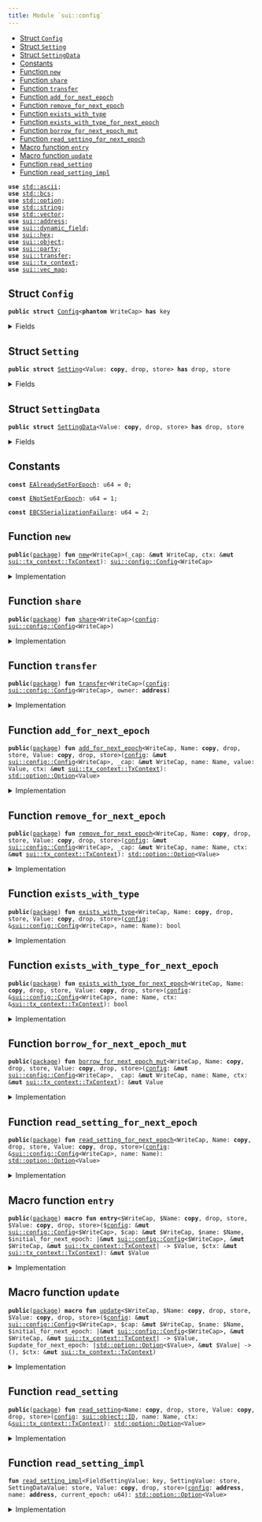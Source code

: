 ```yaml
---
title: Module `sui::config`
---
```




-  [Struct `Config`](#sui_config_Config)
-  [Struct `Setting`](#sui_config_Setting)
-  [Struct `SettingData`](#sui_config_SettingData)
-  [Constants](#@Constants_0)
-  [Function `new`](#sui_config_new)
-  [Function `share`](#sui_config_share)
-  [Function `transfer`](#sui_config_transfer)
-  [Function `add_for_next_epoch`](#sui_config_add_for_next_epoch)
-  [Function `remove_for_next_epoch`](#sui_config_remove_for_next_epoch)
-  [Function `exists_with_type`](#sui_config_exists_with_type)
-  [Function `exists_with_type_for_next_epoch`](#sui_config_exists_with_type_for_next_epoch)
-  [Function `borrow_for_next_epoch_mut`](#sui_config_borrow_for_next_epoch_mut)
-  [Function `read_setting_for_next_epoch`](#sui_config_read_setting_for_next_epoch)
-  [Macro function `entry`](#sui_config_entry)
-  [Macro function `update`](#sui_config_update)
-  [Function `read_setting`](#sui_config_read_setting)
-  [Function `read_setting_impl`](#sui_config_read_setting_impl)


<pre><code><b>use</b> <a href="../std/ascii.md#std_ascii">std::ascii</a>;
<b>use</b> <a href="../std/bcs.md#std_bcs">std::bcs</a>;
<b>use</b> <a href="../std/option.md#std_option">std::option</a>;
<b>use</b> <a href="../std/string.md#std_string">std::string</a>;
<b>use</b> <a href="../std/vector.md#std_vector">std::vector</a>;
<b>use</b> <a href="../sui/address.md#sui_address">sui::address</a>;
<b>use</b> <a href="../sui/dynamic_field.md#sui_dynamic_field">sui::dynamic_field</a>;
<b>use</b> <a href="../sui/hex.md#sui_hex">sui::hex</a>;
<b>use</b> <a href="../sui/object.md#sui_object">sui::object</a>;
<b>use</b> <a href="../sui/party.md#sui_party">sui::party</a>;
<b>use</b> <a href="../sui/transfer.md#sui_transfer">sui::transfer</a>;
<b>use</b> <a href="../sui/tx_context.md#sui_tx_context">sui::tx_context</a>;
<b>use</b> <a href="../sui/vec_map.md#sui_vec_map">sui::vec_map</a>;
</code></pre>



<a name="sui_config_Config"></a>

## Struct `Config`



<pre><code><b>public</b> <b>struct</b> <a href="../sui/config.md#sui_config_Config">Config</a>&lt;<b>phantom</b> WriteCap&gt; <b>has</b> key
</code></pre>



<details>
<summary>Fields</summary>


<dl>
<dt>
<code>id: <a href="../sui/object.md#sui_object_UID">sui::object::UID</a></code>
</dt>
<dd>
</dd>
</dl>


</details>

<a name="sui_config_Setting"></a>

## Struct `Setting`



<pre><code><b>public</b> <b>struct</b> <a href="../sui/config.md#sui_config_Setting">Setting</a>&lt;Value: <b>copy</b>, drop, store&gt; <b>has</b> drop, store
</code></pre>



<details>
<summary>Fields</summary>


<dl>
<dt>
<code>data: <a href="../std/option.md#std_option_Option">std::option::Option</a>&lt;<a href="../sui/config.md#sui_config_SettingData">sui::config::SettingData</a>&lt;Value&gt;&gt;</code>
</dt>
<dd>
</dd>
</dl>


</details>

<a name="sui_config_SettingData"></a>

## Struct `SettingData`



<pre><code><b>public</b> <b>struct</b> <a href="../sui/config.md#sui_config_SettingData">SettingData</a>&lt;Value: <b>copy</b>, drop, store&gt; <b>has</b> drop, store
</code></pre>



<details>
<summary>Fields</summary>


<dl>
<dt>
<code>newer_value_epoch: u64</code>
</dt>
<dd>
</dd>
<dt>
<code>newer_value: <a href="../std/option.md#std_option_Option">std::option::Option</a>&lt;Value&gt;</code>
</dt>
<dd>
</dd>
<dt>
<code>older_value_opt: <a href="../std/option.md#std_option_Option">std::option::Option</a>&lt;Value&gt;</code>
</dt>
<dd>
</dd>
</dl>


</details>

<a name="@Constants_0"></a>

## Constants


<a name="sui_config_EAlreadySetForEpoch"></a>



<pre><code><b>const</b> <a href="../sui/config.md#sui_config_EAlreadySetForEpoch">EAlreadySetForEpoch</a>: u64 = 0;
</code></pre>



<a name="sui_config_ENotSetForEpoch"></a>



<pre><code><b>const</b> <a href="../sui/config.md#sui_config_ENotSetForEpoch">ENotSetForEpoch</a>: u64 = 1;
</code></pre>



<a name="sui_config_EBCSSerializationFailure"></a>



<pre><code><b>const</b> <a href="../sui/config.md#sui_config_EBCSSerializationFailure">EBCSSerializationFailure</a>: u64 = 2;
</code></pre>



<a name="sui_config_new"></a>

## Function `new`



<pre><code><b>public</b>(<a href="../sui/package.md#sui_package">package</a>) <b>fun</b> <a href="../sui/config.md#sui_config_new">new</a>&lt;WriteCap&gt;(_cap: &<b>mut</b> WriteCap, ctx: &<b>mut</b> <a href="../sui/tx_context.md#sui_tx_context_TxContext">sui::tx_context::TxContext</a>): <a href="../sui/config.md#sui_config_Config">sui::config::Config</a>&lt;WriteCap&gt;
</code></pre>



<details>
<summary>Implementation</summary>


<pre><code><b>public</b>(<a href="../sui/package.md#sui_package">package</a>) <b>fun</b> <a href="../sui/config.md#sui_config_new">new</a>&lt;WriteCap&gt;(_cap: &<b>mut</b> WriteCap, ctx: &<b>mut</b> TxContext): <a href="../sui/config.md#sui_config_Config">Config</a>&lt;WriteCap&gt; {
    <a href="../sui/config.md#sui_config_Config">Config</a>&lt;WriteCap&gt; { id: <a href="../sui/object.md#sui_object_new">object::new</a>(ctx) }
}
</code></pre>



</details>

<a name="sui_config_share"></a>

## Function `share`



<pre><code><b>public</b>(<a href="../sui/package.md#sui_package">package</a>) <b>fun</b> <a href="../sui/config.md#sui_config_share">share</a>&lt;WriteCap&gt;(<a href="../sui/config.md#sui_config">config</a>: <a href="../sui/config.md#sui_config_Config">sui::config::Config</a>&lt;WriteCap&gt;)
</code></pre>



<details>
<summary>Implementation</summary>


<pre><code><b>public</b>(<a href="../sui/package.md#sui_package">package</a>) <b>fun</b> <a href="../sui/config.md#sui_config_share">share</a>&lt;WriteCap&gt;(<a href="../sui/config.md#sui_config">config</a>: <a href="../sui/config.md#sui_config_Config">Config</a>&lt;WriteCap&gt;) {
    <a href="../sui/transfer.md#sui_transfer_share_object">transfer::share_object</a>(<a href="../sui/config.md#sui_config">config</a>)
}
</code></pre>



</details>

<a name="sui_config_transfer"></a>

## Function `transfer`



<pre><code><b>public</b>(<a href="../sui/package.md#sui_package">package</a>) <b>fun</b> <a href="../sui/transfer.md#sui_transfer">transfer</a>&lt;WriteCap&gt;(<a href="../sui/config.md#sui_config">config</a>: <a href="../sui/config.md#sui_config_Config">sui::config::Config</a>&lt;WriteCap&gt;, owner: <b>address</b>)
</code></pre>



<details>
<summary>Implementation</summary>


<pre><code><b>public</b>(<a href="../sui/package.md#sui_package">package</a>) <b>fun</b> <a href="../sui/transfer.md#sui_transfer">transfer</a>&lt;WriteCap&gt;(<a href="../sui/config.md#sui_config">config</a>: <a href="../sui/config.md#sui_config_Config">Config</a>&lt;WriteCap&gt;, owner: <b>address</b>) {
    <a href="../sui/transfer.md#sui_transfer_transfer">transfer::transfer</a>(<a href="../sui/config.md#sui_config">config</a>, owner)
}
</code></pre>



</details>

<a name="sui_config_add_for_next_epoch"></a>

## Function `add_for_next_epoch`



<pre><code><b>public</b>(<a href="../sui/package.md#sui_package">package</a>) <b>fun</b> <a href="../sui/config.md#sui_config_add_for_next_epoch">add_for_next_epoch</a>&lt;WriteCap, Name: <b>copy</b>, drop, store, Value: <b>copy</b>, drop, store&gt;(<a href="../sui/config.md#sui_config">config</a>: &<b>mut</b> <a href="../sui/config.md#sui_config_Config">sui::config::Config</a>&lt;WriteCap&gt;, _cap: &<b>mut</b> WriteCap, name: Name, value: Value, ctx: &<b>mut</b> <a href="../sui/tx_context.md#sui_tx_context_TxContext">sui::tx_context::TxContext</a>): <a href="../std/option.md#std_option_Option">std::option::Option</a>&lt;Value&gt;
</code></pre>



<details>
<summary>Implementation</summary>


<pre><code><b>public</b>(<a href="../sui/package.md#sui_package">package</a>) <b>fun</b> <a href="../sui/config.md#sui_config_add_for_next_epoch">add_for_next_epoch</a>&lt;
    WriteCap,
    Name: <b>copy</b> + drop + store,
    Value: <b>copy</b> + drop + store,
&gt;(
    <a href="../sui/config.md#sui_config">config</a>: &<b>mut</b> <a href="../sui/config.md#sui_config_Config">Config</a>&lt;WriteCap&gt;,
    _cap: &<b>mut</b> WriteCap,
    name: Name,
    value: Value,
    ctx: &<b>mut</b> TxContext,
): Option&lt;Value&gt; {
    <b>let</b> epoch = ctx.epoch();
    <b>if</b> (!field::exists_(&<a href="../sui/config.md#sui_config">config</a>.id, name)) {
        <b>let</b> sobj = <a href="../sui/config.md#sui_config_Setting">Setting</a> {
            data: option::some(<a href="../sui/config.md#sui_config_SettingData">SettingData</a> {
                newer_value_epoch: epoch,
                newer_value: option::some(value),
                older_value_opt: option::none(),
            }),
        };
        field::add(&<b>mut</b> <a href="../sui/config.md#sui_config">config</a>.id, name, sobj);
        option::none()
    } <b>else</b> {
        <b>let</b> sobj: &<b>mut</b> <a href="../sui/config.md#sui_config_Setting">Setting</a>&lt;Value&gt; = field::borrow_mut(&<b>mut</b> <a href="../sui/config.md#sui_config">config</a>.id, name);
        <b>let</b> <a href="../sui/config.md#sui_config_SettingData">SettingData</a> {
            newer_value_epoch,
            newer_value,
            older_value_opt,
        } = sobj.data.extract();
        <b>let</b> (older_value_opt, removed_value) = <b>if</b> (epoch &gt; newer_value_epoch) {
            // <b>if</b> the `newer_value` is <b>for</b> a previous epoch, <b>move</b> it to `older_value_opt`
            (<b>move</b> newer_value, <b>move</b> older_value_opt)
        } <b>else</b> {
            // the current epoch cannot be less than the `newer_value_epoch`
            <b>assert</b>!(epoch == newer_value_epoch);
            // <b>if</b> the `newer_value` is <b>for</b> the current epoch, then the option must be `none`
            <b>assert</b>!(newer_value.is_none(), <a href="../sui/config.md#sui_config_EAlreadySetForEpoch">EAlreadySetForEpoch</a>);
            (<b>move</b> older_value_opt, option::none())
        };
        sobj
            .data
            .fill(<a href="../sui/config.md#sui_config_SettingData">SettingData</a> {
                newer_value_epoch: epoch,
                newer_value: option::some(value),
                older_value_opt,
            });
        removed_value
    }
}
</code></pre>



</details>

<a name="sui_config_remove_for_next_epoch"></a>

## Function `remove_for_next_epoch`



<pre><code><b>public</b>(<a href="../sui/package.md#sui_package">package</a>) <b>fun</b> <a href="../sui/config.md#sui_config_remove_for_next_epoch">remove_for_next_epoch</a>&lt;WriteCap, Name: <b>copy</b>, drop, store, Value: <b>copy</b>, drop, store&gt;(<a href="../sui/config.md#sui_config">config</a>: &<b>mut</b> <a href="../sui/config.md#sui_config_Config">sui::config::Config</a>&lt;WriteCap&gt;, _cap: &<b>mut</b> WriteCap, name: Name, ctx: &<b>mut</b> <a href="../sui/tx_context.md#sui_tx_context_TxContext">sui::tx_context::TxContext</a>): <a href="../std/option.md#std_option_Option">std::option::Option</a>&lt;Value&gt;
</code></pre>



<details>
<summary>Implementation</summary>


<pre><code><b>public</b>(<a href="../sui/package.md#sui_package">package</a>) <b>fun</b> <a href="../sui/config.md#sui_config_remove_for_next_epoch">remove_for_next_epoch</a>&lt;
    WriteCap,
    Name: <b>copy</b> + drop + store,
    Value: <b>copy</b> + drop + store,
&gt;(
    <a href="../sui/config.md#sui_config">config</a>: &<b>mut</b> <a href="../sui/config.md#sui_config_Config">Config</a>&lt;WriteCap&gt;,
    _cap: &<b>mut</b> WriteCap,
    name: Name,
    ctx: &<b>mut</b> TxContext,
): Option&lt;Value&gt; {
    <b>let</b> epoch = ctx.epoch();
    <b>if</b> (!field::exists_(&<a href="../sui/config.md#sui_config">config</a>.id, name)) <b>return</b> option::none();
    <b>let</b> sobj: &<b>mut</b> <a href="../sui/config.md#sui_config_Setting">Setting</a>&lt;Value&gt; = field::borrow_mut(&<b>mut</b> <a href="../sui/config.md#sui_config">config</a>.id, name);
    <b>let</b> <a href="../sui/config.md#sui_config_SettingData">SettingData</a> {
        newer_value_epoch,
        newer_value,
        older_value_opt,
    } = sobj.data.extract();
    <b>let</b> (older_value_opt, removed_value) = <b>if</b> (epoch &gt; newer_value_epoch) {
        // <b>if</b> the `newer_value` is <b>for</b> a previous epoch, <b>move</b> it to `older_value_opt`
        (<b>move</b> newer_value, option::none())
    } <b>else</b> {
        // the current epoch cannot be less than the `newer_value_epoch`
        <b>assert</b>!(epoch == newer_value_epoch);
        (<b>move</b> older_value_opt, <b>move</b> newer_value)
    };
    <b>let</b> older_value_opt_is_none = older_value_opt.is_none();
    sobj
        .data
        .fill(<a href="../sui/config.md#sui_config_SettingData">SettingData</a> {
            newer_value_epoch: epoch,
            newer_value: option::none(),
            older_value_opt,
        });
    <b>if</b> (older_value_opt_is_none) {
        field::remove&lt;_, <a href="../sui/config.md#sui_config_Setting">Setting</a>&lt;Value&gt;&gt;(&<b>mut</b> <a href="../sui/config.md#sui_config">config</a>.id, name);
    };
    removed_value
}
</code></pre>



</details>

<a name="sui_config_exists_with_type"></a>

## Function `exists_with_type`



<pre><code><b>public</b>(<a href="../sui/package.md#sui_package">package</a>) <b>fun</b> <a href="../sui/config.md#sui_config_exists_with_type">exists_with_type</a>&lt;WriteCap, Name: <b>copy</b>, drop, store, Value: <b>copy</b>, drop, store&gt;(<a href="../sui/config.md#sui_config">config</a>: &<a href="../sui/config.md#sui_config_Config">sui::config::Config</a>&lt;WriteCap&gt;, name: Name): bool
</code></pre>



<details>
<summary>Implementation</summary>


<pre><code><b>public</b>(<a href="../sui/package.md#sui_package">package</a>) <b>fun</b> <a href="../sui/config.md#sui_config_exists_with_type">exists_with_type</a>&lt;
    WriteCap,
    Name: <b>copy</b> + drop + store,
    Value: <b>copy</b> + drop + store,
&gt;(
    <a href="../sui/config.md#sui_config">config</a>: &<a href="../sui/config.md#sui_config_Config">Config</a>&lt;WriteCap&gt;,
    name: Name,
): bool {
    field::exists_with_type&lt;_, <a href="../sui/config.md#sui_config_Setting">Setting</a>&lt;Value&gt;&gt;(&<a href="../sui/config.md#sui_config">config</a>.id, name)
}
</code></pre>



</details>

<a name="sui_config_exists_with_type_for_next_epoch"></a>

## Function `exists_with_type_for_next_epoch`



<pre><code><b>public</b>(<a href="../sui/package.md#sui_package">package</a>) <b>fun</b> <a href="../sui/config.md#sui_config_exists_with_type_for_next_epoch">exists_with_type_for_next_epoch</a>&lt;WriteCap, Name: <b>copy</b>, drop, store, Value: <b>copy</b>, drop, store&gt;(<a href="../sui/config.md#sui_config">config</a>: &<a href="../sui/config.md#sui_config_Config">sui::config::Config</a>&lt;WriteCap&gt;, name: Name, ctx: &<a href="../sui/tx_context.md#sui_tx_context_TxContext">sui::tx_context::TxContext</a>): bool
</code></pre>



<details>
<summary>Implementation</summary>


<pre><code><b>public</b>(<a href="../sui/package.md#sui_package">package</a>) <b>fun</b> <a href="../sui/config.md#sui_config_exists_with_type_for_next_epoch">exists_with_type_for_next_epoch</a>&lt;
    WriteCap,
    Name: <b>copy</b> + drop + store,
    Value: <b>copy</b> + drop + store,
&gt;(
    <a href="../sui/config.md#sui_config">config</a>: &<a href="../sui/config.md#sui_config_Config">Config</a>&lt;WriteCap&gt;,
    name: Name,
    ctx: &TxContext,
): bool {
    field::exists_with_type&lt;_, <a href="../sui/config.md#sui_config_Setting">Setting</a>&lt;Value&gt;&gt;(&<a href="../sui/config.md#sui_config">config</a>.id, name) && {
        <b>let</b> epoch = ctx.epoch();
        <b>let</b> sobj: &<a href="../sui/config.md#sui_config_Setting">Setting</a>&lt;Value&gt; = field::borrow(&<a href="../sui/config.md#sui_config">config</a>.id, name);
        epoch == sobj.data.<a href="../sui/borrow.md#sui_borrow">borrow</a>().newer_value_epoch &&
        sobj.data.<a href="../sui/borrow.md#sui_borrow">borrow</a>().newer_value.is_some()
    }
}
</code></pre>



</details>

<a name="sui_config_borrow_for_next_epoch_mut"></a>

## Function `borrow_for_next_epoch_mut`



<pre><code><b>public</b>(<a href="../sui/package.md#sui_package">package</a>) <b>fun</b> <a href="../sui/config.md#sui_config_borrow_for_next_epoch_mut">borrow_for_next_epoch_mut</a>&lt;WriteCap, Name: <b>copy</b>, drop, store, Value: <b>copy</b>, drop, store&gt;(<a href="../sui/config.md#sui_config">config</a>: &<b>mut</b> <a href="../sui/config.md#sui_config_Config">sui::config::Config</a>&lt;WriteCap&gt;, _cap: &<b>mut</b> WriteCap, name: Name, ctx: &<b>mut</b> <a href="../sui/tx_context.md#sui_tx_context_TxContext">sui::tx_context::TxContext</a>): &<b>mut</b> Value
</code></pre>



<details>
<summary>Implementation</summary>


<pre><code><b>public</b>(<a href="../sui/package.md#sui_package">package</a>) <b>fun</b> <a href="../sui/config.md#sui_config_borrow_for_next_epoch_mut">borrow_for_next_epoch_mut</a>&lt;
    WriteCap,
    Name: <b>copy</b> + drop + store,
    Value: <b>copy</b> + drop + store,
&gt;(
    <a href="../sui/config.md#sui_config">config</a>: &<b>mut</b> <a href="../sui/config.md#sui_config_Config">Config</a>&lt;WriteCap&gt;,
    _cap: &<b>mut</b> WriteCap,
    name: Name,
    ctx: &<b>mut</b> TxContext,
): &<b>mut</b> Value {
    <b>let</b> epoch = ctx.epoch();
    <b>let</b> sobj: &<b>mut</b> <a href="../sui/config.md#sui_config_Setting">Setting</a>&lt;Value&gt; = field::borrow_mut(&<b>mut</b> <a href="../sui/config.md#sui_config">config</a>.id, name);
    <b>let</b> data = sobj.data.borrow_mut();
    <b>assert</b>!(data.newer_value_epoch == epoch, <a href="../sui/config.md#sui_config_ENotSetForEpoch">ENotSetForEpoch</a>);
    <b>assert</b>!(data.newer_value.is_some(), <a href="../sui/config.md#sui_config_ENotSetForEpoch">ENotSetForEpoch</a>);
    data.newer_value.borrow_mut()
}
</code></pre>



</details>

<a name="sui_config_read_setting_for_next_epoch"></a>

## Function `read_setting_for_next_epoch`



<pre><code><b>public</b>(<a href="../sui/package.md#sui_package">package</a>) <b>fun</b> <a href="../sui/config.md#sui_config_read_setting_for_next_epoch">read_setting_for_next_epoch</a>&lt;WriteCap, Name: <b>copy</b>, drop, store, Value: <b>copy</b>, drop, store&gt;(<a href="../sui/config.md#sui_config">config</a>: &<a href="../sui/config.md#sui_config_Config">sui::config::Config</a>&lt;WriteCap&gt;, name: Name): <a href="../std/option.md#std_option_Option">std::option::Option</a>&lt;Value&gt;
</code></pre>



<details>
<summary>Implementation</summary>


<pre><code><b>public</b>(<a href="../sui/package.md#sui_package">package</a>) <b>fun</b> <a href="../sui/config.md#sui_config_read_setting_for_next_epoch">read_setting_for_next_epoch</a>&lt;
    WriteCap,
    Name: <b>copy</b> + drop + store,
    Value: <b>copy</b> + drop + store,
&gt;(
    <a href="../sui/config.md#sui_config">config</a>: &<a href="../sui/config.md#sui_config_Config">Config</a>&lt;WriteCap&gt;,
    name: Name,
): Option&lt;Value&gt; {
    <b>if</b> (!field::exists_with_type&lt;_, <a href="../sui/config.md#sui_config_Setting">Setting</a>&lt;Value&gt;&gt;(&<a href="../sui/config.md#sui_config">config</a>.id, name)) <b>return</b> option::none();
    <b>let</b> sobj: &<a href="../sui/config.md#sui_config_Setting">Setting</a>&lt;Value&gt; = field::borrow(&<a href="../sui/config.md#sui_config">config</a>.id, name);
    <b>let</b> data = sobj.data.<a href="../sui/borrow.md#sui_borrow">borrow</a>();
    data.newer_value
}
</code></pre>



</details>

<a name="sui_config_entry"></a>

## Macro function `entry`



<pre><code><b>public</b>(<a href="../sui/package.md#sui_package">package</a>) <b>macro</b> <b>fun</b> <b>entry</b>&lt;$WriteCap, $Name: <b>copy</b>, drop, store, $Value: <b>copy</b>, drop, store&gt;($<a href="../sui/config.md#sui_config">config</a>: &<b>mut</b> <a href="../sui/config.md#sui_config_Config">sui::config::Config</a>&lt;$WriteCap&gt;, $cap: &<b>mut</b> $WriteCap, $name: $Name, $initial_for_next_epoch: |&<b>mut</b> <a href="../sui/config.md#sui_config_Config">sui::config::Config</a>&lt;$WriteCap&gt;, &<b>mut</b> $WriteCap, &<b>mut</b> <a href="../sui/tx_context.md#sui_tx_context_TxContext">sui::tx_context::TxContext</a>| -&gt; $Value, $ctx: &<b>mut</b> <a href="../sui/tx_context.md#sui_tx_context_TxContext">sui::tx_context::TxContext</a>): &<b>mut</b> $Value
</code></pre>



<details>
<summary>Implementation</summary>


<pre><code><b>public</b>(<a href="../sui/package.md#sui_package">package</a>) <b>macro</b> <b>fun</b> <b>entry</b>&lt;$WriteCap, $Name: <b>copy</b> + drop + store, $Value: <b>copy</b> + drop + store&gt;(
    $<a href="../sui/config.md#sui_config">config</a>: &<b>mut</b> <a href="../sui/config.md#sui_config_Config">Config</a>&lt;$WriteCap&gt;,
    $cap: &<b>mut</b> $WriteCap,
    $name: $Name,
    $initial_for_next_epoch: |&<b>mut</b> <a href="../sui/config.md#sui_config_Config">Config</a>&lt;$WriteCap&gt;, &<b>mut</b> $WriteCap, &<b>mut</b> TxContext| -&gt; $Value,
    $ctx: &<b>mut</b> TxContext,
): &<b>mut</b> $Value {
    <b>let</b> <a href="../sui/config.md#sui_config">config</a> = $<a href="../sui/config.md#sui_config">config</a>;
    <b>let</b> cap = $cap;
    <b>let</b> name = $name;
    <b>let</b> ctx = $ctx;
    <b>if</b> (!<a href="../sui/config.md#sui_config">config</a>.<a href="../sui/config.md#sui_config_exists_with_type_for_next_epoch">exists_with_type_for_next_epoch</a>&lt;_, _, $Value&gt;(name, ctx)) {
        <b>let</b> initial = $initial_for_next_epoch(<a href="../sui/config.md#sui_config">config</a>, cap, ctx);
        <a href="../sui/config.md#sui_config">config</a>.<a href="../sui/config.md#sui_config_add_for_next_epoch">add_for_next_epoch</a>(cap, name, initial, ctx);
    };
    <a href="../sui/config.md#sui_config">config</a>.<a href="../sui/config.md#sui_config_borrow_for_next_epoch_mut">borrow_for_next_epoch_mut</a>(cap, name, ctx)
}
</code></pre>



</details>

<a name="sui_config_update"></a>

## Macro function `update`



<pre><code><b>public</b>(<a href="../sui/package.md#sui_package">package</a>) <b>macro</b> <b>fun</b> <a href="../sui/config.md#sui_config_update">update</a>&lt;$WriteCap, $Name: <b>copy</b>, drop, store, $Value: <b>copy</b>, drop, store&gt;($<a href="../sui/config.md#sui_config">config</a>: &<b>mut</b> <a href="../sui/config.md#sui_config_Config">sui::config::Config</a>&lt;$WriteCap&gt;, $cap: &<b>mut</b> $WriteCap, $name: $Name, $initial_for_next_epoch: |&<b>mut</b> <a href="../sui/config.md#sui_config_Config">sui::config::Config</a>&lt;$WriteCap&gt;, &<b>mut</b> $WriteCap, &<b>mut</b> <a href="../sui/tx_context.md#sui_tx_context_TxContext">sui::tx_context::TxContext</a>| -&gt; $Value, $update_for_next_epoch: |<a href="../std/option.md#std_option_Option">std::option::Option</a>&lt;$Value&gt;, &<b>mut</b> $Value| -&gt; (), $ctx: &<b>mut</b> <a href="../sui/tx_context.md#sui_tx_context_TxContext">sui::tx_context::TxContext</a>)
</code></pre>



<details>
<summary>Implementation</summary>


<pre><code><b>public</b>(<a href="../sui/package.md#sui_package">package</a>) <b>macro</b> <b>fun</b> <a href="../sui/config.md#sui_config_update">update</a>&lt;
    $WriteCap,
    $Name: <b>copy</b> + drop + store,
    $Value: <b>copy</b> + drop + store,
&gt;(
    $<a href="../sui/config.md#sui_config">config</a>: &<b>mut</b> <a href="../sui/config.md#sui_config_Config">Config</a>&lt;$WriteCap&gt;,
    $cap: &<b>mut</b> $WriteCap,
    $name: $Name,
    $initial_for_next_epoch: |&<b>mut</b> <a href="../sui/config.md#sui_config_Config">Config</a>&lt;$WriteCap&gt;, &<b>mut</b> $WriteCap, &<b>mut</b> TxContext| -&gt; $Value,
    $update_for_next_epoch: |Option&lt;$Value&gt;, &<b>mut</b> $Value|,
    $ctx: &<b>mut</b> TxContext,
) {
    <b>let</b> <a href="../sui/config.md#sui_config">config</a> = $<a href="../sui/config.md#sui_config">config</a>;
    <b>let</b> cap = $cap;
    <b>let</b> name = $name;
    <b>let</b> ctx = $ctx;
    <b>let</b> old_value_opt = <b>if</b> (!<a href="../sui/config.md#sui_config">config</a>.<a href="../sui/config.md#sui_config_exists_with_type_for_next_epoch">exists_with_type_for_next_epoch</a>&lt;_, _, $Value&gt;(name, ctx)) {
        <b>let</b> initial = $initial_for_next_epoch(<a href="../sui/config.md#sui_config">config</a>, cap, ctx);
        <a href="../sui/config.md#sui_config">config</a>.<a href="../sui/config.md#sui_config_add_for_next_epoch">add_for_next_epoch</a>(cap, name, initial, ctx)
    } <b>else</b> {
        option::none()
    };
    $update_for_next_epoch(old_value_opt, <a href="../sui/config.md#sui_config">config</a>.<a href="../sui/config.md#sui_config_borrow_for_next_epoch_mut">borrow_for_next_epoch_mut</a>(cap, name, ctx));
}
</code></pre>



</details>

<a name="sui_config_read_setting"></a>

## Function `read_setting`



<pre><code><b>public</b>(<a href="../sui/package.md#sui_package">package</a>) <b>fun</b> <a href="../sui/config.md#sui_config_read_setting">read_setting</a>&lt;Name: <b>copy</b>, drop, store, Value: <b>copy</b>, drop, store&gt;(<a href="../sui/config.md#sui_config">config</a>: <a href="../sui/object.md#sui_object_ID">sui::object::ID</a>, name: Name, ctx: &<a href="../sui/tx_context.md#sui_tx_context_TxContext">sui::tx_context::TxContext</a>): <a href="../std/option.md#std_option_Option">std::option::Option</a>&lt;Value&gt;
</code></pre>



<details>
<summary>Implementation</summary>


<pre><code><b>public</b>(<a href="../sui/package.md#sui_package">package</a>) <b>fun</b> <a href="../sui/config.md#sui_config_read_setting">read_setting</a>&lt;Name: <b>copy</b> + drop + store, Value: <b>copy</b> + drop + store&gt;(
    <a href="../sui/config.md#sui_config">config</a>: ID,
    name: Name,
    ctx: &TxContext,
): Option&lt;Value&gt; {
    <b>use</b> <a href="../sui/dynamic_field.md#sui_dynamic_field_Field">sui::dynamic_field::Field</a>;
    <b>let</b> config_id = <a href="../sui/config.md#sui_config">config</a>.to_address();
    <b>let</b> setting_df = field::hash_type_and_key(config_id, name);
    <a href="../sui/config.md#sui_config_read_setting_impl">read_setting_impl</a>&lt;Field&lt;Name, <a href="../sui/config.md#sui_config_Setting">Setting</a>&lt;Value&gt;&gt;, <a href="../sui/config.md#sui_config_Setting">Setting</a>&lt;Value&gt;, <a href="../sui/config.md#sui_config_SettingData">SettingData</a>&lt;Value&gt;, Value&gt;(
        config_id,
        setting_df,
        ctx.epoch(),
    )
}
</code></pre>



</details>

<a name="sui_config_read_setting_impl"></a>

## Function `read_setting_impl`



<pre><code><b>fun</b> <a href="../sui/config.md#sui_config_read_setting_impl">read_setting_impl</a>&lt;FieldSettingValue: key, SettingValue: store, SettingDataValue: store, Value: <b>copy</b>, drop, store&gt;(<a href="../sui/config.md#sui_config">config</a>: <b>address</b>, name: <b>address</b>, current_epoch: u64): <a href="../std/option.md#std_option_Option">std::option::Option</a>&lt;Value&gt;
</code></pre>



<details>
<summary>Implementation</summary>


<pre><code><b>native</b> <b>fun</b> <a href="../sui/config.md#sui_config_read_setting_impl">read_setting_impl</a>&lt;
    FieldSettingValue: key,
    SettingValue: store,
    SettingDataValue: store,
    Value: <b>copy</b> + drop + store,
&gt;(
    <a href="../sui/config.md#sui_config">config</a>: <b>address</b>,
    name: <b>address</b>,
    current_epoch: u64,
): Option&lt;Value&gt;;
</code></pre>



</details>

